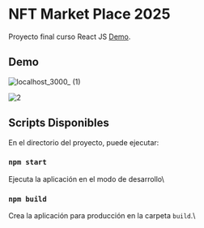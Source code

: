 # NFT Market Place 2025

Proyecto final curso React JS [Demo](https://ntfmarketplace.netlify.app/).

## Demo

![localhost_3000_ (1)](https://user-images.githubusercontent.com/60003413/135790924-67420325-1bd0-4513-a8a7-223d4b49483f.png)

![2](https://user-images.githubusercontent.com/60003413/135790805-55f9f0a1-59ca-402a-84f3-5264898c797d.png)

## Scripts Disponibles

En el directorio del proyecto, puede ejecutar:

### `npm start`

Ejecuta la aplicación en el modo de desarrollo\

### `npm build`

Crea la aplicación para producción en la carpeta `build`.\
